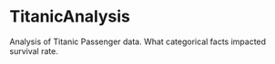 # TitanicAnalysis
Analysis of Titanic Passenger data. What categorical facts impacted survival rate.
